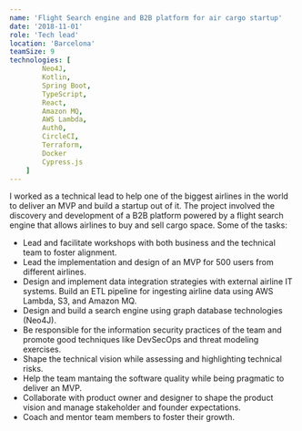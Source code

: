 ```yaml
---
name: 'Flight Search engine and B2B platform for air cargo startup'
date: '2018-11-01'
role: 'Tech lead'
location: 'Barcelona'
teamSize: 9
technologies: [
        Neo4J,
        Kotlin,
        Spring Boot,
        TypeScript,
        React,
        Amazon MQ,
        AWS Lambda,
        Auth0,
        CircleCI,
        Terraform,
        Docker
        Cypress.js
    ]
---
```


I worked as a technical lead to help one of the biggest airlines in the world to deliver an MVP and build a startup out of it. The project involved the discovery and development of a B2B platform powered by a flight search engine that allows airlines to buy and sell cargo space. Some of the tasks:

-   Lead and facilitate workshops with both business and the technical team to foster alignment.
-   Lead the implementation and design of an MVP for 500 users from different airlines.
-   Design and implement data integration strategies with external airline IT systems. Build an ETL pipeline for ingesting airline data using AWS Lambda, S3, and Amazon MQ.
-   Design and build a search engine using graph database technologies (Neo4J).
-   Be responsible for the information security practices of the team and promote good techniques like DevSecOps and threat modeling exercises.
-   Shape the technical vision while assessing and highlighting technical risks.
-   Help the team mantaing the software quality while being pragmatic to deliver an MVP.
-   Collaborate with product owner and designer to shape the product vision and manage stakeholder and founder expectations.
-   Coach and mentor team members to foster their growth.
